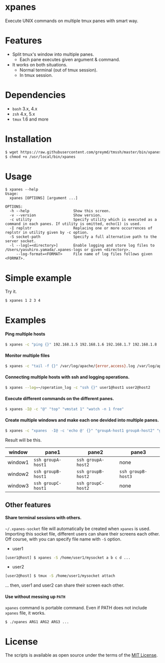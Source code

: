 # xpanes
Execute UNIX commands on multiple tmux panes with smart way.

# Features
* Split tmux's window into multiple panes.
  + Each pane executes given argument & command.
* It works on both situations.
  + Normal terminal (out of tmux session).
  + In tmux session.

# Dependencies

* `bash` 3.x, 4.x
* `zsh` 4.x, 5.x
* `tmux` 1.6 and more

# Installation

```sh
$ wget https://raw.githubusercontent.com/greymd/tmssh/master/bin/xpanes -O /usr/local/bin/xpanes
$ chmod +x /usr/local/bin/xpanes
```

# Usage

```
$ xpanes --help
Usage:
  xpanes [OPTIONS] [argument ...]

OPTIONS:
  -h --help                    Show this screen.
  -v --version                 Show version.
  -c utility                   Specify utility which is executed as a command in each panes. If utility is omitted, echo(1) is used.
  -I replstr                   Replacing one or more occurrences of replstr in utility given by -c option.
  -S socket-path               Specify a full alternative path to the server socket.
  -l --log[=<directory>]       Enable logging and store log files to /Users/yasuhiro.yamada/.xpanes-logs or given <directory>.
     --log-format=<FORMAT>     File name of log files follows given <FORMAT>.
```

# Simple example

Try it.

```
$ xpanes 1 2 3 4
```

# Examples

#### Ping multiple hosts

```sh
$ xpanes -c "ping {}" 192.168.1.5 192.168.1.6 192.168.1.7 192.168.1.8
```

#### Monitor multiple files

```sh
$ xpanes -c "tail -f {}" /var/log/apache/{error,access}.log /var/log/application/{error,access}.log
```

#### Connecting multiple hosts with ssh and **logging operations**.

```sh
$ xpanes --log=~/operation_log -c "ssh {}" user1@host1 user2@host2
```

#### Execute different commands on the different panes.

```sh
$ xpanes -I@ -c "@" "top" "vmstat 1" "watch -n 1 free"
```

#### Create multiple windows and make each one devided into multiple panes.

```sh
$ xpanes -c "xpanes  -I@ -c 'echo @' {}" "groupA-host1 groupA-host2" "groupB-host1 groupB-host2 groupB-host3" "groupC-host1 groupC-host2"
```

Result will be this.

| window  | pane1              | pane2              | pane3              |
| ------  | -----              | -----              | -----              |
| window1 | `ssh groupA-host1` | `ssh groupA-host2` | none               |
| window2 | `ssh groupB-host1` | `ssh groupB-host2` | `ssh groupB-host3` |
| window3 | `ssh groupC-host1` | `ssh groupC-host2` | none               |


## Other features

#### Share terminal sessions with others.

 `~/.xpanes-socket` file will automatically be created when `xpanes` is used.
Importing this socket file, different users can share their screens each other.
Off course, with you can specify file name with `-S` option.

* user1

```sh
[user1@host] $ xpanes -S /home/user1/mysocket a b c d ...
```

* user2

```sh
[user2@host] $ tmux -S /home/user1/mysocket attach
```

... then, user1 and user2 can share their screen each other.


#### Use without messing up `PATH`

`xpanes` command is portable command. Even if PATH does not include `xpanes` file, it works.

```sh
$ ./xpanes ARG1 ARG2 ARG3 ...
```

# License

The scripts is available as open source under the terms of the [MIT License](http://opensource.org/licenses/MIT).
